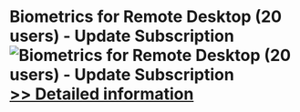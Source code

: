 # Biometrics for Remote Desktop (20 users) - Update Subscription<br />![Biometrics for Remote Desktop (20 users) - Update Subscription](https://mycommerce.akamaized.net/api/pimages/P300765886/BIG/300765886.GIF)<br />[>> Detailed information](https://secure.shareit.com/shareit/product.html?productid=300765886&affiliateid=200057808)
